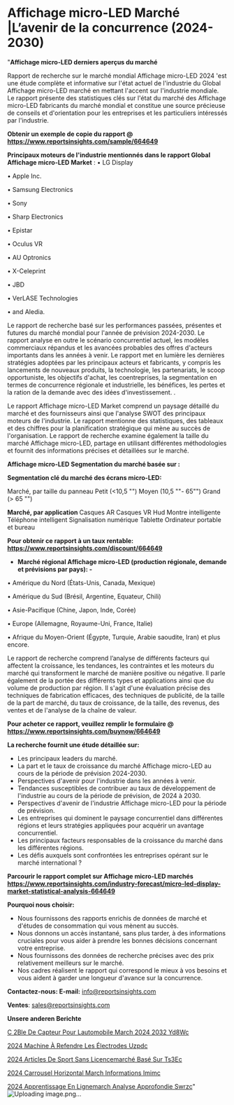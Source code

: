 # Affichage micro-LED Marché |L’avenir de la concurrence (2024-2030)

"<strong>Affichage micro-LED derniers aperçus du marché</strong>

Rapport de recherche sur le marché mondial Affichage micro-LED 2024 'est une étude complète et informative sur l'état actuel de l'industrie du Global Affichage micro-LED marché en mettant l'accent sur l'industrie mondiale. Le rapport présente des statistiques clés sur l'état du marché des Affichage micro-LED fabricants du marché mondial et constitue une source précieuse de conseils et d'orientation pour les entreprises et les particuliers intéressés par l'industrie.

<strong>Obtenir un exemple de copie du rapport @ <a href=https://www.reportsinsights.com/sample/664649>https://www.reportsinsights.com/sample/664649</a></strong>

<strong>Principaux moteurs de l'industrie mentionnés dans le rapport Global Affichage micro-LED Market</strong> :
• LG Display

• Apple Inc.

• Samsung Electronics

• Sony

• Sharp Electronics

• Epistar

• Oculus VR

• AU Optronics

• X-Celeprint

• JBD

• VerLASE Technologies

• and Aledia.

Le rapport de recherche basé sur les performances passées, présentes et futures du marché mondial pour l'année de prévision 2024-2030. Le rapport analyse en outre le scénario concurrentiel actuel, les modèles commerciaux répandus et les avancées probables des offres d'acteurs importants dans les années à venir. Le rapport met en lumière les dernières stratégies adoptées par les principaux acteurs et fabricants, y compris les lancements de nouveaux produits, la technologie, les partenariats, le scoop opportuniste, les objectifs d'achat, les coentreprises, la segmentation en termes de concurrence régionale et industrielle, les bénéfices, les pertes et la ration de la demande avec des idées d'investissement. .

Le rapport Affichage micro-LED Market comprend un paysage détaillé du marché et des fournisseurs ainsi que l'analyse SWOT des principaux moteurs de l'industrie. Le rapport mentionne des statistiques, des tableaux et des chiffres pour la planification stratégique qui mène au succès de l'organisation. Le rapport de recherche examine également la taille du marché Affichage micro-LED, partage en utilisant différentes méthodologies et fournit des informations précises et détaillées sur le marché.

<strong>Affichage micro-LED Segmentation du marché basée sur :</strong>

<strong> Segmentation clé du marché des écrans micro-LED: </strong>

Marché, par taille du panneau
Petit (<10,5 "")
Moyen (10,5 ""- 65"")
Grand (> 65 "")

<strong> Marché, par application </strong>
Casques AR
Casques VR
Hud
Montre intelligente
Téléphone intelligent
Signalisation numérique
Tablette
Ordinateur portable et bureau

<strong>Pour obtenir ce rapport à un taux rentable: <a href=https://www.reportsinsights.com/discount/664649>https://www.reportsinsights.com/discount/664649</a></strong>
<ul>
  <li><strong>Marché régional Affichage micro-LED (production régionale, demande et prévisions par pays): -</strong></li>
</ul>
• Amérique du Nord (États-Unis, Canada, Mexique)

• Amérique du Sud (Brésil, Argentine, Equateur, Chili)

• Asie-Pacifique (Chine, Japon, Inde, Corée)

• Europe (Allemagne, Royaume-Uni, France, Italie)

• Afrique du Moyen-Orient (Égypte, Turquie, Arabie saoudite, Iran) et plus encore.

Le rapport de recherche comprend l’analyse de différents facteurs qui affectent la croissance, les tendances, les contraintes et les moteurs du marché qui transforment le marché de manière positive ou négative. Il parle également de la portée des différents types et applications ainsi que du volume de production par région. Il s'agit d'une évaluation précise des techniques de fabrication efficaces, des techniques de publicité, de la taille de la part de marché, du taux de croissance, de la taille, des revenus, des ventes et de l'analyse de la chaîne de valeur.

<strong>Pour acheter ce rapport, veuillez remplir le formulaire @   <a href=https://www.reportsinsights.com/buynow/664649>https://www.reportsinsights.com/buynow/664649</a></strong>

<strong>La recherche fournit une étude détaillée sur:</strong>
<ul>
  <li>Les principaux leaders du marché.</li>
  <li>La part et le taux de croissance du marché Affichage micro-LED au cours de la période de prévision 2024-2030.</li>
  <li>Perspectives d'avenir pour l'industrie dans les années à venir.</li>
  <li>Tendances susceptibles de contribuer au taux de développement de l'industrie au cours de la période de prévision, de 2024 à 2030.</li>
  <li>Perspectives d'avenir de l'industrie Affichage micro-LED pour la période de prévision.</li>
  <li>Les entreprises qui dominent le paysage concurrentiel dans différentes régions et leurs stratégies appliquées pour acquérir un avantage concurrentiel.</li>
  <li>Les principaux facteurs responsables de la croissance du marché dans les différentes régions.</li>
  <li>Les défis auxquels sont confrontées les entreprises opérant sur le marché international ?</li>
</ul>

<strong>Parcourir le rapport complet sur Affichage micro-LED marchés <a href=https://www.reportsinsights.com/industry-forecast/micro-led-display-market-statistical-analysis-664649>https://www.reportsinsights.com/industry-forecast/micro-led-display-market-statistical-analysis-664649</a></strong>

<strong>Pourquoi nous choisir:</strong>
<ul>
  <li>Nous fournissons des rapports enrichis de données de marché et d'études de consommation qui vous mènent au succès.</li>
  <li>Nous donnons un accès instantané, sans plus tarder, à des informations cruciales pour vous aider à prendre les bonnes décisions concernant votre entreprise.</li>
  <li>Nous fournissons des données de recherche précises avec des prix relativement meilleurs sur le marché.</li>
  <li>Nos cadres réalisent le rapport qui correspond le mieux à vos besoins et vous aident à garder une longueur d'avance sur la concurrence.</li>
</ul>
<strong>Contactez-nous:
</strong><strong>E-mail:</strong> <a href=mailto:info@reportsinsights.com>info@reportsinsights.com</a>

<strong>Ventes</strong>: <a href=mailto:sales@reportsinsights.com>sales@reportsinsights.com</a>

<strong>Unsere anderen Berichte</strong>

<a href=https://www.linkedin.com/pulse/c%C3%A2ble-de-capteur-pour-lautomobile-march%C3%A9-2024-2032-yd8wc/>C 2Ble De Capteur Pour Lautomobile March 2024 2032 Yd8Wc</a>

<a href=https://www.linkedin.com/pulse/2024-machine-à-refendre-les-électrodes-uzpdc/>2024 Machine À Refendre Les Électrodes Uzpdc</a>

<a href=https://www.linkedin.com/pulse/2024-articles-de-sport-sans-licencemarché-basé-sur-ts3ec/>2024 Articles De Sport Sans Licencemarché Basé Sur Ts3Ec</a>

<a href=https://www.linkedin.com/pulse/2024-carrousel-horizontal-march%C3%A9-informations-imimc/>2024 Carrousel Horizontal March Informations Imimc</a>

<a href=https://www.linkedin.com/pulse/2024-apprentissage-en-lignemarch%C3%A9-analyse-approfondie-swrzc/>2024 Apprentissage En Lignemarch Analyse Approfondie Swrzc</a>"
![Uploading image.png…]()
